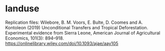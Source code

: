 # landuse
Replication files: Wilebore, B. M. Voors, E. Bulte, D. Coomes and A. Kontoleon (2019) Unconditional Transfers and Tropical Deforestation. Experimental evidence from Sierra Leone, American Journal of Agricultural Economics, 101(3): 894–918. 
https://onlinelibrary.wiley.com/doi/10.1093/ajae/aay105
